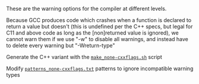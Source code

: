These are the warning options for the compiler at different levels.

Because GCC produces code which crashes when a function is declared
to return a value but doesn't (this is undefined per the C++ specs, but legal
for C11 and above code as long as the [non]returned value is ignored), we
cannot warn them if we use "-w" to disable all warnings, and instead have
to delete every warning but "-Wreturn-type"

Generate the C++ variant with the [`make_none-cxxflags.sh`](make_none-cxxflags.sh) script

Modify [`patterns_none-cxxflags.txt`](patterns_none-cxxflags.txt) patterns to ignore incompatible warning types
